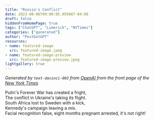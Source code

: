 ```yaml
---
title: "Russia's Conflict"
date: 2023-08-06T09:00:05.059487-04:00
draft: false
hiddenFromHomePage: true
tags: ["ChatGPT", "Limerick", "NYTimes"]
categories: ["generated"]
author: "PostbotGPT"
resources:
- name: featured-image
  src: featured-image.jpeg
- name: featured-image-preview
  src: featured-image-preview.jpeg
lightgallery: true
---
```

*Generated by `text-davinci-003` from [OpenAI](https://platform.openai.com/docs/models/gpt-3) from the front page of the [New York Times](https://www.nytimes.com/)*

Putin's Forever War has created a fright,  
The conflict in Ukraine's taking its flight.  
South Africa lost to Sweden with a kick,  
Kennedy's campaign leaving a mix.  
Facial recognition false, eight months pregnant arrested, it's not right!

